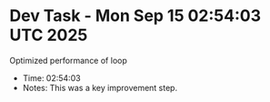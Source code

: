 # Dev Task - Mon Sep 15 02:54:03 UTC 2025
Optimized performance of loop
- Time: 02:54:03
- Notes: This was a key improvement step.
